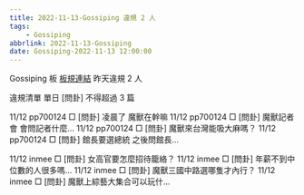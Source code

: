 ```yaml
---
title: 2022-11-13-Gossiping 違規 2 人
tags:
    - Gossiping
abbrlink: 2022-11-13-Gossiping
date: Gossiping-2022-11-13 12:00:00
---
```

Gossiping 板 [板規連結](https://www.ptt.cc/bbs/Gossiping/M.1637425085.A.07D.html)
昨天違規 2 人
<!-- more -->

違規清單
單日 [問卦] 不得超過 3 篇

11/12 pp700124 □ [問卦] 凌晨了 魔獸在幹嘛
11/12 pp700124 □ [問卦] 魔獸記者會 會問記者什麼…
11/12 pp700124 □ [問卦] 魔獸來台灣能吸大麻嗎？
11/12 pp700124 □ [問卦] 館長要選總統 之後問館長…

11/12 inmee □ [問卦] 女高官要怎麼招待籠絡？
11/12 inmee □ [問卦] 年薪不到中位數的人很多嗎…
11/12 inmee □ [問卦] 魔獸三國中路選哪隻才內行？
11/12 inmee □ [問卦] 魔獸上綜藝大集合可以玩什…